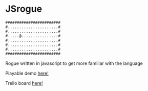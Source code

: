 # JSrogue
```
########################
#......................#
#......................#
#.....@................#
#......................#
#......................#
#......................#
########################
```
Rogue written in javascript to get more familiar with the language

Playable demo [here!](https://br4ggs.github.io/JSrogue/)

Trello board [here!](https://trello.com/b/0nokBzgm)
